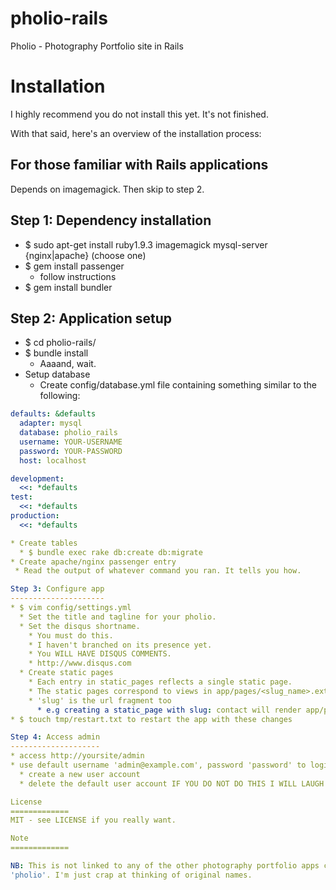 pholio-rails
============

Pholio - Photography Portfolio site in Rails

Installation
============
I highly recommend you do not install this yet. It's not finished.

With that said, here's an overview of the installation process:

For those familiar with Rails applications
------------
Depends on imagemagick. Then skip to step 2.

Step 1: Dependency installation
------------
* $ sudo apt-get install ruby1.9.3 imagemagick mysql-server {nginx|apache} (choose one)
* $ gem install passenger
  * follow instructions
* $ gem install bundler

Step 2: Application setup
------------
* $ cd pholio-rails/
* $ bundle install
  * Aaaand, wait.
* Setup database
  * Create config/database.yml file containing something similar to the following:

```yaml
defaults: &defaults
  adapter: mysql
  database: pholio_rails
  username: YOUR-USERNAME
  password: YOUR-PASSWORD
  host: localhost

development:
  <<: *defaults
test:
  <<: *defaults
production:
  <<: *defaults

* Create tables
  * $ bundle exec rake db:create db:migrate
* Create apache/nginx passenger entry
 * Read the output of whatever command you ran. It tells you how.

Step 3: Configure app
---------------------
* $ vim config/settings.yml
  * Set the title and tagline for your pholio.
  * Set the disqus shortname. 
    * You must do this. 
    * I haven't branched on its presence yet.
    * You WILL HAVE DISQUS COMMENTS.
    * http://www.disqus.com
  * Create static pages
    * Each entry in static_pages reflects a single static page.
    * The static pages correspond to views in app/pages/<slug_name>.extension (.html.haml, .html.erb, .html.md (markdown) supported)
    * 'slug' is the url fragment too 
      * e.g creating a static_page with slug: contact will render app/pages/contact.html.md and be available at /contact
* $ touch tmp/restart.txt to restart the app with these changes

Step 4: Access admin
--------------------
* access http://yoursite/admin
* use default username 'admin@example.com', password 'password' to login
  * create a new user account
  * delete the default user account IF YOU DO NOT DO THIS I WILL LAUGH AT YOU

License
=============
MIT - see LICENSE if you really want.

Note
=============

NB: This is not linked to any of the other photography portfolio apps called
'pholio'. I'm just crap at thinking of original names.
